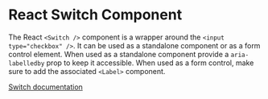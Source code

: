 <!-- @license CC0-1.0 -->

# React Switch Component

The React `<Switch />` component is a wrapper around the `<input type="checkbox" />`.
It can be used as a standalone component or as a form control element.
When used as a standalone component provide a `aria-labelledby` prop to keep it accessible.
When used as a form control, make sure to add the associated `<Label>` component.

[Switch documentation](../../../css/src/components/switch/README.md)
